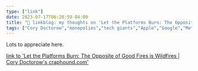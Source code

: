 ```yaml
---
type: ["link"]
date: 2023-07-17T06:28:59-04:00
title: "🔗 linkblog: my thoughts on 'Let the Platforms Burn: The Opposite of Good Fires is Wildfires | Cory Doctorow's craphound.com'"
tags: ["Cory Doctorow","monopolies","tech giants","Apple","Google","Meta","Facebook","interoperability","privacy"]
---
```

Lots to appreciate here.  
 

[link to 'Let the Platforms Burn: The Opposite of Good Fires is Wildfires | Cory Doctorow's craphound.com'](https://craphound.com/news/2023/07/16/let-the-platforms-burn-the-opposite-of-good-fires-is-wildfires/)
